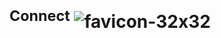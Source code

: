 # <sup>Connect</sup>   ![favicon-32x32](https://user-images.githubusercontent.com/77996445/230719722-077d71f7-a311-43cf-bafd-186cdb614253.png)
